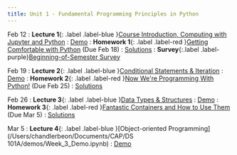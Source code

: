 ```yaml
---
title: Unit 1 - Fundamental Programming Principles in Python
---
```


Feb 12
: **Lecture 1**{: .label .label-blue }[Course Introduction, Computing with Jupyter and Python](https://docs.google.com/presentation/d/18hBKFqQRhElRFElOC7hZIXCEQCm5uTrnWNbOYfLOc-U/edit?usp=sharing)
  : [Demo](https://colab.research.google.com/drive/1esC2GrMhIzhaRpzUWbs99XEOXlAxjFIA?usp=sharing)
: **Homework 1**{: .label .label-red }[Getting Comfortable with Python](https://classroom.google.com/c/NzM3NzE3NTcyNTE0/a/NzM3NzE4NjA1OTMy/details) (Due Feb 18) 
  : [Solutions](https://drive.google.com/file/d/1wkbuL5JvVKaU_zAOv9exoHbZqSNeajrL/view?usp=sharing)
: **Survey**{:.label .label-purple}[Beginning-of-Semester Survey](https://forms.gle/R9Nag4gkHaPAMt5i7?authuser=0)

Feb 19
: **Lecture 2**{: .label .label-blue }[Conditional Statements & Iteration](https://docs.google.com/presentation/d/1qRNsC3bZXEg3-FO3azoQYD5OVhB5trcUj0cRx47rFdo/edit?usp=sharing)
  : [Demo](https://colab.research.google.com/drive/1tuv-L6Jn-R7yqZUHhhWERD_LV_Bm1hFb?usp=sharing)
: **Homework 2**{: .label .label-red }[Now We're Programming With Python!](https://classroom.google.com/c/NzM3NzE3NTcyNTE0/a/NzQ5OTk1MTAxMjA0/details) (Due Feb 25)
  : [Solutions](https://drive.google.com/file/d/1-952usBERZMPIBP5hfLNiESm8QrwsqlS/view?usp=sharing)

Feb 26
: **Lecture 3**{: .label .label-blue }[Data Types & Structures](https://docs.google.com/presentation/d/1qvW4OYhnJ07ERm34bzdJZvgworE1J52qLt2-WjXeRuo/edit?usp=sharing)
  : [Demo](https://drive.google.com/file/d/1iefXi7u5mhyxfZ3lF2eqbqDavaDohjcD/view?usp=sharing)
: **Homework 3**{: .label .label-red }[Fantastic Containers and How to Use Them](https://classroom.google.com/c/NzM3NzE3NTcyNTE0/a/NzQ5OTk1MDk5MzA0/details) (Due Mar 5)
  : [Solutions](https://drive.google.com/file/d/1TxqXxPDCekoDXoQNqZYKUUL_n0d44oXk/view?usp=sharing)

Mar 5
: **Lecture 4**{: .label .label-blue }[Object-oriented Programming](/Users/chandlerbeon/Documents/CAP/DS 101A/demos/Week_3_Demo.ipynb)
  : [Demo](https://drive.google.com/file/d/1U44n8VmBskRfq1RWIDD0lcviAUrPxHLX/view?usp=sharing)
